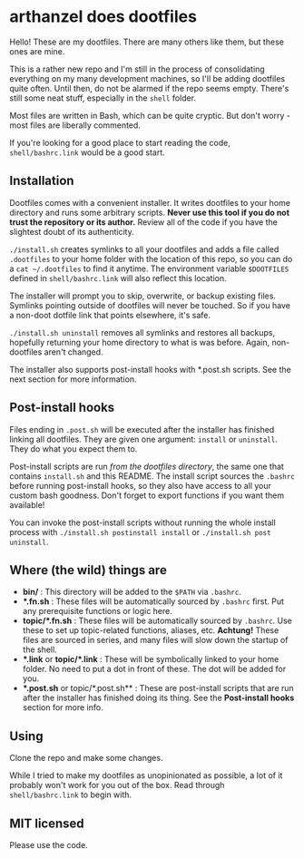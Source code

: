 arthanzel does dootfiles
=====================
Hello! These are my dootfiles. There are many others like them, but these ones are mine.

This is a rather new repo and I'm still in the process of consolidating everything on my many development machines, so I'll be adding dootfiles quite often. Until then, do not be alarmed if the repo seems empty. There's still some neat stuff, especially in the `shell` folder.

Most files are written in Bash, which can be quite cryptic. But don't worry - most files are liberally commented.

If you're looking for a good place to start reading the code, `shell/bashrc.link` would be a good start.


Installation
------------
Dootfiles comes with a convenient installer. It writes dootfiles to your home directory and runs some arbitrary scripts. **Never use this tool if you do not trust the repository or its author.** Review all of the code if you have the slightest doubt of its authenticity.

`./install.sh` creates symlinks to all your dootfiles and adds a file called `.dootfiles` to your home folder with the location of this repo, so you can do a `cat ~/.dootfiles` to find it anytime. The environment variable `$DOOTFILES` defined in `shell/bashrc.link` will also reflect this location.

The installer will prompt you to skip, overwrite, or backup existing files. Symlinks pointing outside of dootfiles will never be touched. So if you have a non-doot dotfile link that points elsewhere, it's safe.

`./install.sh uninstall` removes all symlinks and restores all backups, hopefully returning your home directory to what is was before. Again, non-dootfiles aren't changed.

The installer also supports post-install hooks with *.post.sh scripts. See the next section for more information.

Post-install hooks
------------------
Files ending in `.post.sh` will be executed after the installer has finished linking all dootfiles. They are given one argument: `install` or `uninstall`. They do what you expect them to.

Post-install scripts are run *from the dootfiles directory*, the same one that contains `install.sh` and this README. The install script sources the `.bashrc` before running post-install hooks, so they also have access to all your custom bash goodness. Don't forget to export functions if you want them available!

You can invoke the post-install scripts without running the whole install process with `./install.sh postinstall install` or `./install.sh post uninstall`.

Where (the wild) things are
----------------
- **bin/** : This directory will be added to the `$PATH` via `.bashrc`.
- **\*.fn.sh** : These files will be automatically sourced by `.bashrc` first. Put any prerequisite functions or logic here.
- **topic/*.fn.sh** : These files will be automatically sourced by `.bashrc`. Use these to set up topic-related functions, aliases, etc. **Achtung!** These files are sourced in series, and many files will slow down the startup of the shell.
- **\*.link** or **topic/*.link** : These will be symbolically linked to your home folder. No need to put a dot in front of these. The dot will be added for you.
- **\*.post.sh** or topic/*.post.sh** : These are post-install scripts that are run after the installer has finished doing its thing. See the **Post-install hooks** section for more info.

Using
-----
Clone the repo and make some changes.

While I tried to make my dootfiles as unopinionated as possible, a lot of it probably won't work for you out of the box. Read through `shell/bashrc.link` to begin with.

MIT licensed
------------
Please use the code.

